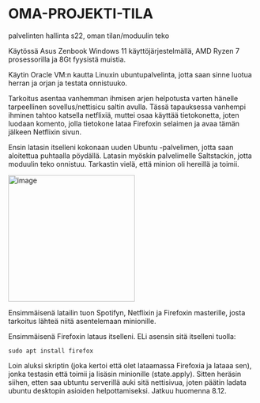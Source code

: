 # OMA-PROJEKTI-TILA
palvelinten hallinta s22, oman tilan/moduulin teko 

Käytössä Asus Zenbook Windows 11 käyttöjärjestelmällä, AMD Ryzen 7 prosessorilla ja 8Gt fyysistä muistia. 

Käytin Oracle VM:n kautta Linuxin ubuntupalvelinta, jotta saan sinne luotua herran ja orjan ja testata onnistuuko. 

Tarkoitus asentaa vanhemman ihmisen arjen helpotusta varten hänelle tarpeellinen sovellus/nettisicu saltin avulla. Tässä tapauksessa vanhempi ihminen tahtoo katsella netflixiä, muttei osaa käyttää tietokonetta, joten luodaan komento, jolla tietokone lataa Firefoxin selaimen ja avaa tämän jälkeen Netflixin sivun. 

Ensin latasin itselleni kokonaan uuden Ubuntu -palvelimen, jotta saan aloitettua puhtaalla pöydällä. Latasin myöskin palvelimelle Saltstackin, jotta moduulin teko onnistuu. Tarkastin vielä, että minion oli hereillä ja toimii.

<img width="256" alt="image" src="https://user-images.githubusercontent.com/118457367/206497242-609821e4-4c47-4f44-86d5-054e049445a8.png">

Ensimmäisenä latailin tuon Spotifyn, Netflixin ja Firefoxin masterille, josta tarkoitus lähteä niitä asentelemaan minionille. 

Ensimmäisenä Firefoxin lataus itselleni. ELi asensin sitä itselleni tuolla:

```sudo apt install firefox```

Loin aluksi skriptin (joka kertoi että olet lataamassa Firefoxia ja lataaa sen), jonka testasin että toimii ja lisäsin minionille (state.apply). Sitten heräsin siihen, etten saa ubtuntu serverillä auki sitä nettisivua, joten päätin ladata ubuntu desktopin asioiden helpottamiseksi. Jatkuu huomenna 8.12.







